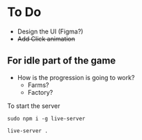 # To Do

- Design the UI (Figma?)
- ~~Add Click animation~~

## For idle part of the game
- How is the progression is going to work?
  - Farms?
  - Factory?


To start the server

`sudo npm i -g live-server`

`live-server .`
